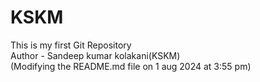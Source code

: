 # KSKM
This is my first Git Repository
<br>
Author - Sandeep kumar kolakani(KSKM)<br>
(Modifying the README.md file on 1 aug 2024 at 3:55 pm)

